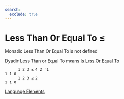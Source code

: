 ```yaml
---
search:
  exclude: true
---
```

<h1 class="heading"><span class="name">Less Than Or Equal To</span> <span class="command">≤</span></h1>

Monadic Less Than Or Equal To is not defined

Dyadic Less Than or Equal To means
[Is Less Or Equal To](../primitive-functions/less-than-or-equal-to.md)
```apl
      1 2 3 ≤ 4 2 ¯1
1 1 0
      1 2 3 ≤ 2
1 1 0
```
[Language Elements](../glyphs.md)



